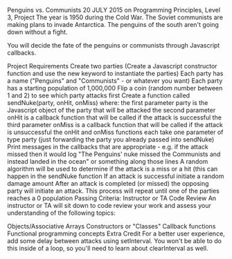 Penguins vs. Communists
20 JULY 2015 on Programming Principles, Level 3, Project
The year is 1950 during the Cold War. The Soviet communists are making plans to invade Antarctica. The penguins of the south aren't going down without a fight.

You will decide the fate of the penguins or communists through Javascript callbacks.

Project Requirements
Create two parties (Create a Javascript constructor function and use the new keyword to instantiate the parties)
Each party has a name ("Penguins" and "Communists" - or whatever you want)
Each party has a starting population of 1,000,000
Flip a coin (random number between 1 and 2) to see which party attacks first
Create a function called sendNuke(party, onHit, onMiss) where:
the first parameter party is the Javascript object of the party that will be attacked
the second parameter onHit is a callback function that will be called if the attack is successful
the third parameter onMiss is a callback function that will be called if the attack is unsuccessful
the onHit and onMiss functions each take one parameter of type party (just forwarding the party you already passed into sendNuke)
Print messages in the callbacks that are appropriate - e.g. if the attack missed then it would log "The Penguins' nuke missed the Communists and instead landed in the ocean" or something along those lines
A random algorithm will be used to determine if the attack is a miss or a hit (this can happen in the sendNuke function
If an attack is successful initiate a random damage amount
After an attack is completed (or missed) the opposing party will initiate an attack.
This process will repeat until one of the parties reaches a 0 population
Passing Criteria: Instructor or TA Code Review
An instructor or TA will sit down to code review your work and assess your understanding of the following topics:

Objects/Associative Arrays
Constructors or "Classes"
Callback functions
Functional programming concepts
Extra Credit
For a better user experience, add some delay between attacks using setInterval. You won't be able to do this inside of a loop, so you'll need to learn about clearInterval as well.

